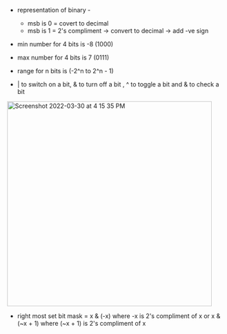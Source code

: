 - representation of binary - 

  - msb is 0 = covert to decimal
  - msb is 1 = 2's compliment -> convert to decimal -> add -ve sign
  
- min number for 4 bits is -8 (1000)
- max number for 4 bits is  7 (0111)
- range for n bits is (-2^n to 2^n - 1)
<!-- - if a number in binary is 1001 then 1001 >> 2 will give 1110 -- two one are added since msb is one
- if a number in binary is 0111 then 0111 >> 2 will give 0001 -- two zeros are added since msb is zero
- ">>>x" will add 0 from front irrespective of the MSB -->
- | to switch on a bit, & to turn off a bit , ^ to toggle a bit and & to check a bit

<img width="474" alt="Screenshot 2022-03-30 at 4 15 35 PM" src="https://user-images.githubusercontent.com/56363090/160814256-51724c98-e2b1-47cb-948b-c6f058fa0a69.png">

- right most set bit mask = x & (-x) where -x is 2's compliment of x or x & (~x + 1) where (~x + 1) is 2's compliment of x

